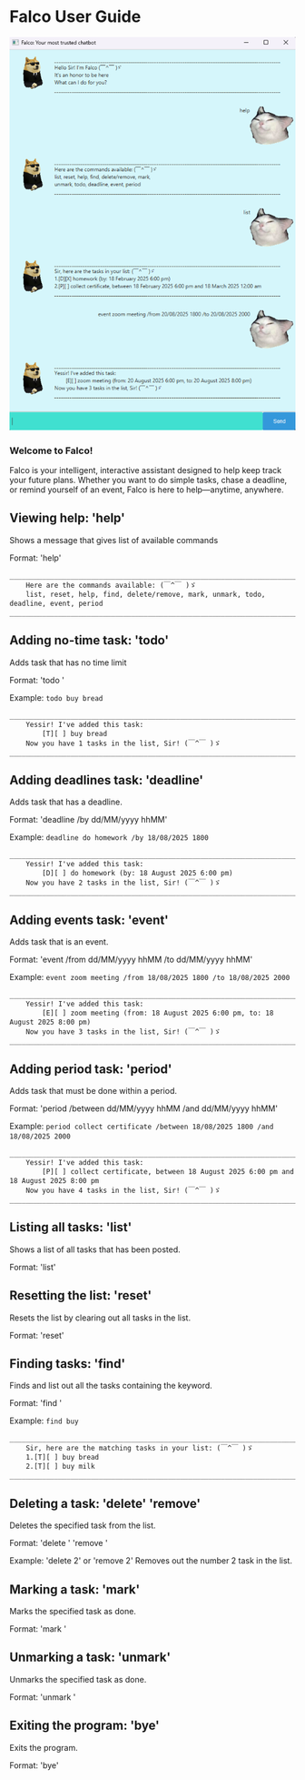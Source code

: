 # Falco User Guide

![Screenshot of Falco Chatbot's GUI being utilized as a list tracker.](/docs/Ui.png)

### Welcome to Falco!

Falco is your intelligent, interactive assistant designed to help keep track your future plans.
Whether you want to do simple tasks, chase a deadline, or remind yourself of an event, Falco
is here to help—anytime, anywhere.

## Viewing help: 'help'

Shows a message that gives list of available commands

Format: 'help'

```
________________________________________________________________________________________________________
    Here are the commands available: (￣^￣ )ゞ
    list, reset, help, find, delete/remove, mark, unmark, todo, deadline, event, period
________________________________________________________________________________________________________
```

## Adding no-time task: 'todo'

Adds task that has no time limit

Format: 'todo <TASK DETAILS>'

Example: `todo buy bread`

```
________________________________________________________________________________________________________
    Yessir! I've added this task: 
    	[T][ ] buy bread
    Now you have 1 tasks in the list, Sir! (￣^￣ )ゞ
________________________________________________________________________________________________________
```

## Adding deadlines task: 'deadline'

Adds task that has a deadline. 

Format: 'deadline <TASK DETAILS> /by dd/MM/yyyy hhMM'

Example: `deadline do homework /by 18/08/2025 1800`

```
________________________________________________________________________________________________________
    Yessir! I've added this task: 
    	[D][ ] do homework (by: 18 August 2025 6:00 pm)
    Now you have 2 tasks in the list, Sir! (￣^￣ )ゞ
________________________________________________________________________________________________________
```

## Adding events task: 'event'

Adds task that is an event.

Format: 'event <TASK DETAILS> /from dd/MM/yyyy hhMM /to dd/MM/yyyy hhMM'

Example: `event zoom meeting /from 18/08/2025 1800 /to 18/08/2025 2000`

```
________________________________________________________________________________________________________
    Yessir! I've added this task: 
    	[E][ ] zoom meeting (from: 18 August 2025 6:00 pm, to: 18 August 2025 8:00 pm)
    Now you have 3 tasks in the list, Sir! (￣^￣ )ゞ
________________________________________________________________________________________________________
```

## Adding period task: 'period'

Adds task that must be done within a period.

Format: 'period <TASK DETAILS> /between dd/MM/yyyy hhMM /and dd/MM/yyyy hhMM'

Example: `period collect certificate /between 18/08/2025 1800 /and 18/08/2025 2000`

```
________________________________________________________________________________________________________
    Yessir! I've added this task: 
    	[P][ ] collect certificate, between 18 August 2025 6:00 pm and 18 August 2025 8:00 pm
    Now you have 4 tasks in the list, Sir! (￣^￣ )ゞ
________________________________________________________________________________________________________
```

## Listing all tasks: 'list'

Shows a list of all tasks that has been posted.

Format: 'list'

## Resetting the list: 'reset'

Resets the list by clearing out all tasks in the list.

Format: 'reset'

## Finding tasks: 'find'

Finds and list out all the tasks containing the keyword. 

Format: 'find <KEYWORD>'

Example: `find buy`

```
________________________________________________________________________________________________________
    Sir, here are the matching tasks in your list: (￣^￣ )ゞ
    1.[T][ ] buy bread
    2.[T][ ] buy milk
________________________________________________________________________________________________________
```

## Deleting a task: 'delete' 'remove'

Deletes the specified task from the list.

Format: 'delete <TASK NUMBER>' 'remove <TASK NUMBER>'

Example: 'delete 2' or 'remove 2' Removes out the number 2 task in the list.

## Marking a task: 'mark'

Marks the specified task as done.

Format: 'mark <TASK NUMBER>'

## Unmarking a task: 'unmark'

Unmarks the specified task as done.

Format: 'unmark <TASK NUMBER>'

## Exiting the program: 'bye'

Exits the program.

Format: 'bye'